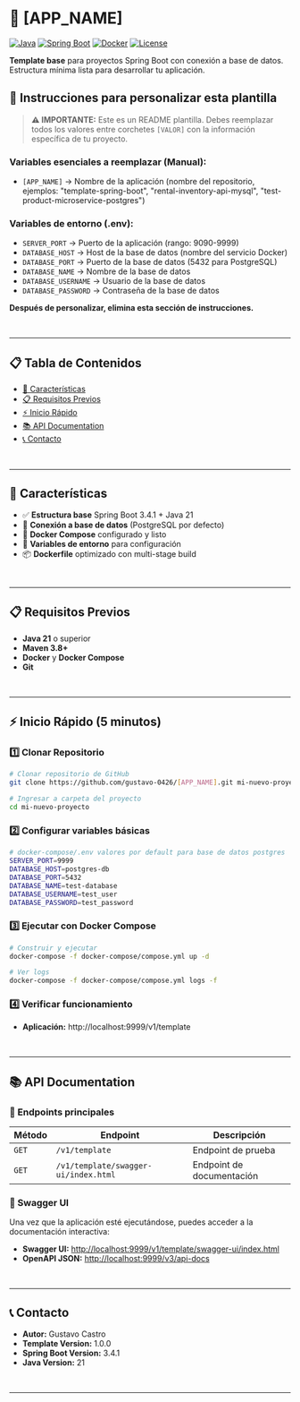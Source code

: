 # 🚀 [APP_NAME]

[![Java](https://img.shields.io/badge/Java-21-orange.svg)](https://openjdk.java.net/projects/jdk/21/)
[![Spring Boot](https://img.shields.io/badge/Spring%20Boot-3.4.1-brightgreen.svg)](https://spring.io/projects/spring-boot)
[![Docker](https://img.shields.io/badge/Docker-Ready-blue.svg)](https://www.docker.com/)
[![License](https://img.shields.io/badge/License-MIT-yellow.svg)](https://opensource.org/licenses/MIT)

**Template base** para proyectos Spring Boot con conexión a base de datos. Estructura mínima lista para desarrollar tu aplicación.

## 📝 Instrucciones para personalizar esta plantilla

> **⚠️ IMPORTANTE:** Este es un README plantilla. Debes reemplazar todos los valores entre corchetes `[VALOR]` con la información específica de tu proyecto.

### Variables esenciales a reemplazar (Manual):

- `[APP_NAME]` → Nombre de la aplicación (nombre del repositorio, ejemplos: "template-spring-boot", "rental-inventory-api-mysql", "test-product-microservice-postgres")

### Variables de entorno (.env):

- `SERVER_PORT` → Puerto de la aplicación (rango: 9090-9999)
- `DATABASE_HOST` → Host de la base de datos (nombre del servicio Docker)
- `DATABASE_PORT` → Puerto de la base de datos (5432 para PostgreSQL)
- `DATABASE_NAME` → Nombre de la base de datos
- `DATABASE_USERNAME` → Usuario de la base de datos
- `DATABASE_PASSWORD` → Contraseña de la base de datos  

**Después de personalizar, elimina esta sección de instrucciones.**

<br>

---

## 📋 Tabla de Contenidos

- [🚀 Características](#características)
- [📋 Requisitos Previos](#requisitos-previos)
- [⚡ Inicio Rápido](#inicio-rapido)
- [📚 API Documentation](#api-documentation)
- [📞 Contacto](#contacto)

<br>

---

## <a id="características"></a>🚀 Características

- ✅ **Estructura base** Spring Boot 3.4.1 + Java 21
- 💾 **Conexión a base de datos** (PostgreSQL por defecto)
- 🐳 **Docker Compose** configurado y listo
- 🔧 **Variables de entorno** para configuración
- 📦 **Dockerfile** optimizado con multi-stage build

<br>

---

## <a id="requisitos-previos"></a>📋 Requisitos Previos

- **Java 21** o superior
- **Maven 3.8+**
- **Docker** y **Docker Compose**
- **Git**

<br>

---

## <a id="inicio-rapido"></a>⚡ Inicio Rápido (5 minutos)

### 1️⃣ Clonar Repositorio
```bash
# Clonar repositorio de GitHub
git clone https://github.com/gustavo-0426/[APP_NAME].git mi-nuevo-proyecto

# Ingresar a carpeta del proyecto
cd mi-nuevo-proyecto
```

### 2️⃣ Configurar variables básicas
```bash
# docker-compose/.env valores por default para base de datos postgres
SERVER_PORT=9999
DATABASE_HOST=postgres-db
DATABASE_PORT=5432
DATABASE_NAME=test-database
DATABASE_USERNAME=test_user
DATABASE_PASSWORD=test_password

```

### 3️⃣ Ejecutar con Docker Compose
```bash
# Construir y ejecutar
docker-compose -f docker-compose/compose.yml up -d

# Ver logs
docker-compose -f docker-compose/compose.yml logs -f
```

### 4️⃣ Verificar funcionamiento

- **Aplicación:** http://localhost:9999/v1/template

<br>

---

## <a id="api-documentation"></a>📚 API Documentation

### 🔗 Endpoints principales

| Método | Endpoint | Descripción |
|--------|----------|-------------|
| `GET` | `/v1/template` | Endpoint de prueba |
| `GET` | `/v1/template/swagger-ui/index.html` | Endpoint de documentación |

### 📖 Swagger UI

Una vez que la aplicación esté ejecutándose, puedes acceder a la documentación interactiva:

- **Swagger UI:** [http://localhost:9999/v1/template/swagger-ui/index.html](http://localhost:9999/v1/template/swagger-ui/index.html)
- **OpenAPI JSON:** [http://localhost:9999/v3/api-docs](http://localhost:9999/v3/api-docs)

<br>

---

## <a id="contacto"></a>📞 Contacto

- **Autor:** Gustavo Castro
- **Template Version:** 1.0.0
- **Spring Boot Version:** 3.4.1
- **Java Version:** 21

<br>

---
